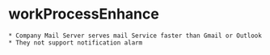 # workProcessEnhance
    * Company Mail Server serves mail Service faster than Gmail or Outlook
    * They not support notification alarm 

    
